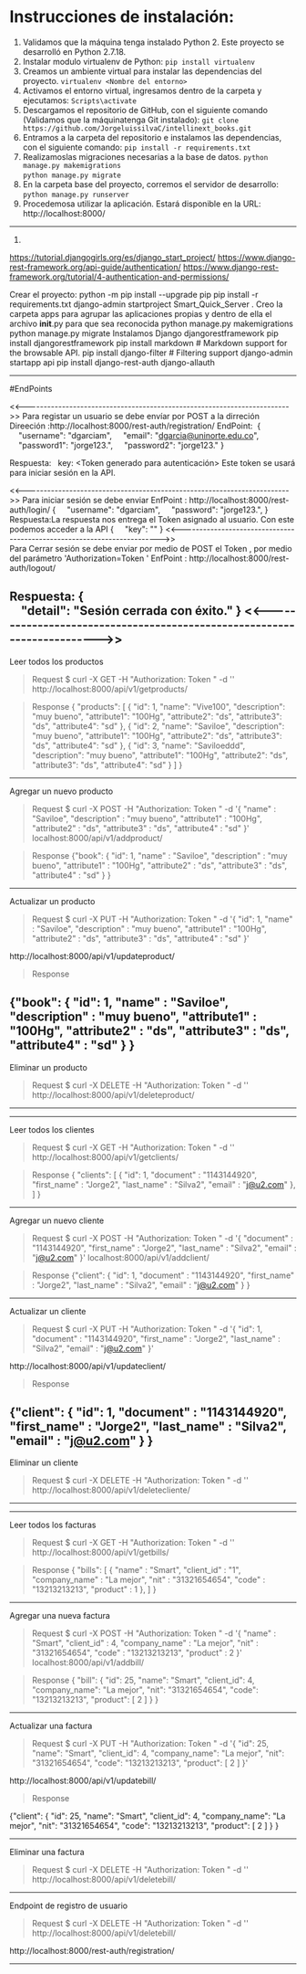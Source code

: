 # Instrucciones de instalación:
1. Validamos que la máquina tenga instalado Python 2. Este proyecto se desarrolló en Python 2.7.18.
2. Instalar modulo virtualenv de Python:
	`pip install virtualenv`
3. Creamos un ambiente virtual para instalar las dependencias del proyecto. 
  `virtualenv <Nombre del entorno>`
4. Activamos el entorno virtual, ingresamos dentro de la carpeta   <Nombre del entorno> y ejecutamos:
  `Scripts\activate`    
5. Descargamos el repositorio de GitHub, con el siguiente comando (Validamos que la máquinatenga Git instalado):
  `git clone https://github.com/JorgeluissilvaC/intellinext_books.git`
6. Entramos a la carpeta del repositorio e instalamos las dependencias, con el siguiente comando:
  `pip install -r requirements.txt`
7. Realizamoslas migraciones necesarias a la base de datos. 
  `python manage.py makemigrations`               
  `python manage.py migrate`
8. En la carpeta base del proyecto, corremos el servidor de desarrollo:
	  `python manage.py runserver`
9. Procedemosa utilizar la aplicación. Estará disponible en la URL:
  http://localhost:8000/

----

1. 
  https://tutorial.djangogirls.org/es/django_start_project/
  https://www.django-rest-framework.org/api-guide/authentication/
  https://www.django-rest-framework.org/tutorial/4-authentication-and-permissions/

  Crear el proyecto:
  python -m pip install --upgrade pip
  pip install -r requirements.txt
  django-admin startproject Smart_Quick_Server .
  Creo la carpeta apps para agrupar las aplicaciones propias y dentro de ella el archivo __init__.py para que sea reconocida
  python manage.py makemigrations
  python manage.py migrate
  Instalamos Django djangorestframework
  pip install djangorestframework
  pip install markdown       # Markdown support for the browsable API.
  pip install django-filter  # Filtering support
  django-admin startapp api
  pip install django-rest-auth django-allauth

----------------------------------------------------------
#EndPoints

<<------------------------------------------------------------------------>>
Para registar un usuario se debe envíar por POST a la dirreción
Direeción :http://localhost:8000/rest-auth/registration/
EndPoint: 
{
    "username": "dgarciam",
    "email": "dgarcia@uninorte.edu.co",
    "password1": "jorge123.",
    "password2": "jorge123."
} 

Respuesta:
  key: <Token generado para autenticación>
Este token se usará para iniciar sesión en la API. 

<<------------------------------------------------------------------------>>
Para iniciar sesión se debe enviar
EnfPoint : http://localhost:8000/rest-auth/login/
{
    "username": "dgarciam",
    "password": "jorge123.",
}
Respuesta:La respuesta nos entrega el Token asignado al usuario. 
Con este podemos acceder a la API
{
    "key": "<Token generado>"
}
<<------------------------------------------------------------------------>>
Para Cerrar sesión se debe enviar por medio de POST el Token , por medio del parámetro 'Authorization=Token <Token generado>'
EnfPoint : http://localhost:8000/rest-auth/logout/ 

Respuesta: 
{
    "detail": "Sesión cerrada con éxito."
}
<<------------------------------------------------------------------------>>
--------------------------------------------------------------------
Leer todos los productos
> Request
$ curl -X GET -H "Authorization: Token <Token generado para el usuario>" 
-d '' 
http://localhost:8000/api/v1/getproducts/

> Response
{
    "products": [
        {
            "id": 1,
            "name": "Vive100",
            "description": "muy bueno",
            "attribute1": "100Hg",
            "attribute2": "ds",
            "attribute3": "ds",
            "attribute4": "sd"
        },
        {
            "id": 2,
            "name": "Saviloe",
            "description": "muy bueno",
            "attribute1": "100Hg",
            "attribute2": "ds",
            "attribute3": "ds",
            "attribute4": "sd"
        },
        {
            "id": 3,
            "name": "Saviloeddd",
            "description": "muy bueno",
            "attribute1": "100Hg",
            "attribute2": "ds",
            "attribute3": "ds",
            "attribute4": "sd"
        }
    ]
}
---------------------------------------------------
Agregar un nuevo producto
> Request
$ curl -X POST 
-H "Authorization: Token <Token generado para el usuario>" 
-d '{
	"name" : "Saviloe",
    	"description" : "muy bueno",
    	"attribute1" : "100Hg",
    	"attribute2" : "ds",
     	"attribute3" : "ds",
    	"attribute4" : "sd"
}' 
localhost:8000/api/v1/addproduct/ 

> Response
   {"book": {
       "id": 1, 
	"name" : "Saviloe",
    	"description" : "muy bueno",
    	"attribute1" : "100Hg",
    	"attribute2" : "ds",
     	"attribute3" : "ds",
    	"attribute4" : "sd"
     }
   }
----------------------------------------------------
Actualizar un producto 
> Request
$ curl -X PUT 
-H "Authorization: Token <Toquen asociado al usuario>" 
-d '{
       "id": 1, 
	"name" : "Saviloe",
    	"description" : "muy bueno",
    	"attribute1" : "100Hg",
    	"attribute2" : "ds",
     	"attribute3" : "ds",
    	"attribute4" : "sd"
}' 

http://localhost:8000/api/v1/updateproduct/<id>

> Response

{"book": {
       "id": 1, 
	"name" : "Saviloe",
    	"description" : "muy bueno",
    	"attribute1" : "100Hg",
    	"attribute2" : "ds",
     	"attribute3" : "ds",
    	"attribute4" : "sd"
  }
}
----------------------------------------------------
Eliminar un producto

> Request
$ curl -X DELETE 
-H "Authorization: Token <Toquen asociado al usuario>" 
-d '' http://localhost:8000/api/v1/deleteproduct/<id>

-------------------------------------------------------------------
--------------------------------------------------------------------
Leer todos  los clientes
> Request
$ curl -X GET -H "Authorization: Token <Token generado para el usuario>" 
-d '' 
http://localhost:8000/api/v1/getclients/

> Response
{
    "clients": [
        {
            	"id": 1,
   		"document" : "1143144920",
    		"first_name" : "Jorge2",
    		"last_name" : "Silva2",
    		"email" : "j@u2.com"
        },
    ]
}
---------------------------------------------------
Agregar un nuevo cliente
> Request
$ curl -X POST 
-H "Authorization: Token <Token generado para el usuario>" 
-d '{
   "document" : "1143144920",
    "first_name" : "Jorge2",
    "last_name" : "Silva2",
    "email" : "j@u2.com"
}' 
localhost:8000/api/v1/addclient/ 

> Response
   {"client": {
       "id": 1, 
   "document" : "1143144920",
    "first_name" : "Jorge2",
    "last_name" : "Silva2",
    "email" : "j@u2.com"
     }
   }
----------------------------------------------------
Actualizar un cliente
> Request
$ curl -X PUT 
-H "Authorization: Token <Toquen asociado al usuario>" 
-d '{
     "id": 1, 
   "document" : "1143144920",
    "first_name" : "Jorge2",
    "last_name" : "Silva2",
    "email" : "j@u2.com"
}' 

http://localhost:8000/api/v1/updateclient/<id>

> Response

{"client": {
    "id": 1, 
   "document" : "1143144920",
    "first_name" : "Jorge2",
    "last_name" : "Silva2",
    "email" : "j@u2.com"
  }
}
----------------------------------------------------
Eliminar un cliente

> Request
$ curl -X DELETE 
-H "Authorization: Token <Toquen asociado al usuario>" 
-d '' http://localhost:8000/api/v1/deletecliente/<id>

-----------------------------------------------------------
--------------------------------------------------------------------
Leer todos  los facturas
> Request
$ curl -X GET -H "Authorization: Token <Token generado para el usuario>" 
-d '' 
http://localhost:8000/api/v1/getbills/

> Response
{
    "bills": [
        {
	"name" : "Smart",
    	"client_id" : "1",
   	 "company_name" : "La mejor",
    	"nit" : "31321654654",
     	"code" : "13213213213",
    	"product" : 1
        },
    ]
}
---------------------------------------------------
Agregar una nueva factura
> Request
$ curl -X POST 
-H "Authorization: Token <Token generado para el usuario>" 
-d '{
	"name" : "Smart",
    	"client_id" : 4,
   	 "company_name" : "La mejor",
    	"nit" : "31321654654",
     	"code" : "13213213213",
    	"product" : 2
}' 
localhost:8000/api/v1/addbill/ 

> Response
{
    "bill": {
        "id": 25,
        "name": "Smart",
        "client_id": 4,
        "company_name": "La mejor",
        "nit": "31321654654",
        "code": "13213213213",
        "product": [
            2
        ]
    }
}
----------------------------------------------------
Actualizar una factura
> Request
$ curl -X PUT 
-H "Authorization: Token <Toquen asociado al usuario>" 
-d '{
        "id": 25,
        "name": "Smart",
        "client_id": 4,
        "company_name": "La mejor",
        "nit": "31321654654",
        "code": "13213213213",
        "product": [
            2
        ]
}' 

http://localhost:8000/api/v1/updatebill/<id>

> Response

{"client": {
        "id": 25,
        "name": "Smart",
        "client_id": 4,
        "company_name": "La mejor",
        "nit": "31321654654",
        "code": "13213213213",
        "product": [
            2
        ]
  }
}

----------------------------------------------------
Eliminar una factura

> Request
$ curl -X DELETE 
-H "Authorization: Token <Toquen asociado al usuario>" 
-d '' http://localhost:8000/api/v1/deletebill/<id>


------------------------------------------
Endpoint de registro de usuario
> Request
$ curl -X DELETE 
-H "Authorization: Token <Toquen asociado al usuario>" 
-d '' http://localhost:8000/api/v1/deletebill/<id>

http://localhost:8000/rest-auth/registration/

----------------------------------------------------------
